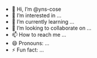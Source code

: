 - 👋 Hi, I’m @yns-cose
- 👀 I’m interested in ...
- 🌱 I’m currently learning ...
- 💞️ I’m looking to collaborate on ...
- 📫 How to reach me ...
- 😄 Pronouns: ...
- ⚡ Fun fact: ...

<!---
yns-cose/yns-cose is a ✨ special ✨ repository because its `README.md` (this file) appears on your GitHub profile.
You can click the Preview link to take a look at your changes.
--->
